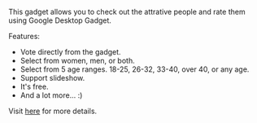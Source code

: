 This gadget allows you to check out the attrative people and rate them
using Google Desktop Gadget.

Features:

 * Vote directly from the gadget.
 * Select from women, men, or both.
 * Select from 5 age ranges. 18-25, 26-32, 33-40, over 40, or any age.
 * Support slideshow.
 * It's free.
 * And a lot more... :)

Visit [here](http://ronhuang.org/projects/steamy/) for more details.
